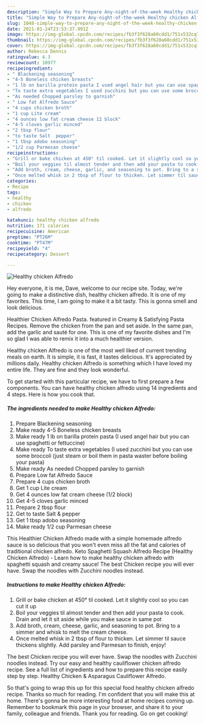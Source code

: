 ```yaml
---
description: "Simple Way to Prepare Any-night-of-the-week Healthy chicken Alfredo"
title: "Simple Way to Prepare Any-night-of-the-week Healthy chicken Alfredo"
slug: 1048-simple-way-to-prepare-any-night-of-the-week-healthy-chicken-alfredo
date: 2021-01-24T23:53:37.991Z
image: https://img-global.cpcdn.com/recipes/fb3f3f628a60cdd1/751x532cq70/healthy-chicken-alfredo-recipe-main-photo.jpg
thumbnail: https://img-global.cpcdn.com/recipes/fb3f3f628a60cdd1/751x532cq70/healthy-chicken-alfredo-recipe-main-photo.jpg
cover: https://img-global.cpcdn.com/recipes/fb3f3f628a60cdd1/751x532cq70/healthy-chicken-alfredo-recipe-main-photo.jpg
author: Rebecca Dennis
ratingvalue: 4.3
reviewcount: 10977
recipeingredient:
- " Blackening seasoning"
- "4-5 Boneless chicken breasts"
- "1 lb on barilla protein pasta I used angel hair but you can use spaghetti or fettuccine"
- "To taste extra vegetables I used zucchini but you can use some broccoli just steam or boil them in pasta waster before boiling your pasta"
- "As needed Chopped parsley to garnish"
- " Low fat Alfredo Sauce"
- "4 cups chicken broth"
- "1 cup Lite cream"
- "4 ounces low fat cream cheese 12 block"
- "4-5 cloves garlic minced"
- "2 tbsp flour"
- "to taste Salt  pepper"
- "1 tbsp adobo seasoning"
- "1/2 cup Parmesan cheese"
recipeinstructions:
- "Grill or bake chicken at 450° til cooked. Let it slightly cool so you can cut it up"
- "Boil your veggies til almost tender and then add your pasta to cook. Drain and let it sit aside while you make sauce in same pot"
- "Add broth, cream, cheese, garlic, and seasoning to pot. Bring to a simmer and whisk to melt the cream cheese."
- "Once melted whisk in 2 tbsp of flour to thicken. Let simmer til sauce thickens slightly. Add parsley and Parmesan to finish, enjoy!"
categories:
- Recipe
tags:
- healthy
- chicken
- alfredo

katakunci: healthy chicken alfredo 
nutrition: 171 calories
recipecuisine: American
preptime: "PT26M"
cooktime: "PT47M"
recipeyield: "4"
recipecategory: Dessert

---
```



![Healthy chicken Alfredo](https://img-global.cpcdn.com/recipes/fb3f3f628a60cdd1/751x532cq70/healthy-chicken-alfredo-recipe-main-photo.jpg)

Hey everyone, it is me, Dave, welcome to our recipe site. Today, we're going to make a distinctive dish, healthy chicken alfredo. It is one of my favorites. This time, I am going to make it a bit tasty. This is gonna smell and look delicious.

Healthier Chicken Alfredo Pasta. featured in Creamy &amp; Satisfying Pasta Recipes. Remove the chicken from the pan and set aside. In the same pan, add the garlic and sauté for one. This is one of my favorite dishes and I&#39;m so glad I was able to remix it into a much healthier version.

Healthy chicken Alfredo is one of the most well liked of current trending meals on earth. It is simple, it is fast, it tastes delicious. It's appreciated by millions daily. Healthy chicken Alfredo is something which I have loved my entire life. They are fine and they look wonderful.


To get started with this particular recipe, we have to first prepare a few components. You can have healthy chicken alfredo using 14 ingredients and 4 steps. Here is how you cook that.

<!--inarticleads1-->

##### The ingredients needed to make Healthy chicken Alfredo:

1. Prepare  Blackening seasoning
1. Make ready 4-5 Boneless chicken breasts
1. Make ready 1 lb on barilla protein pasta (I used angel hair but you can use spaghetti or fettuccine)
1. Make ready To taste extra vegetables (I used zucchini but you can use some broccoli (just steam or boil them in pasta waster before boiling your pasta)
1. Make ready As needed Chopped parsley to garnish
1. Prepare  Low fat Alfredo Sauce
1. Prepare 4 cups chicken broth
1. Get 1 cup Lite cream
1. Get 4 ounces low fat cream cheese (1/2 block)
1. Get 4-5 cloves garlic minced
1. Prepare 2 tbsp flour
1. Get to taste Salt &amp; pepper
1. Get 1 tbsp adobo seasoning
1. Make ready 1/2 cup Parmesan cheese


This Healthier Chicken Alfredo made with a simple homemade alfredo sauce is so delicious that you won&#39;t even miss all the fat and calories of traditional chicken alfredo. Keto Spaghetti Squash Alfredo Recipe (Healthy Chicken Alfredo) - Learn how to make healthy chicken alfredo with spaghetti squash and creamy sauce! The best Chicken recipe you will ever have. Swap the noodles with Zucchini noodles instead. 

<!--inarticleads2-->

##### Instructions to make Healthy chicken Alfredo:

1. Grill or bake chicken at 450° til cooked. Let it slightly cool so you can cut it up
1. Boil your veggies til almost tender and then add your pasta to cook. Drain and let it sit aside while you make sauce in same pot
1. Add broth, cream, cheese, garlic, and seasoning to pot. Bring to a simmer and whisk to melt the cream cheese.
1. Once melted whisk in 2 tbsp of flour to thicken. Let simmer til sauce thickens slightly. Add parsley and Parmesan to finish, enjoy!


The best Chicken recipe you will ever have. Swap the noodles with Zucchini noodles instead. Try our easy and healthy cauliflower chicken alfredo recipe. See a full list of ingredients and how to prepare this recipe easily step by step. Healthy Chicken &amp; Asparagus Cauliflower Alfredo. 

So that's going to wrap this up for this special food healthy chicken alfredo recipe. Thanks so much for reading. I'm confident that you will make this at home. There's gonna be more interesting food at home recipes coming up. Remember to bookmark this page in your browser, and share it to your family, colleague and friends. Thank you for reading. Go on get cooking!

